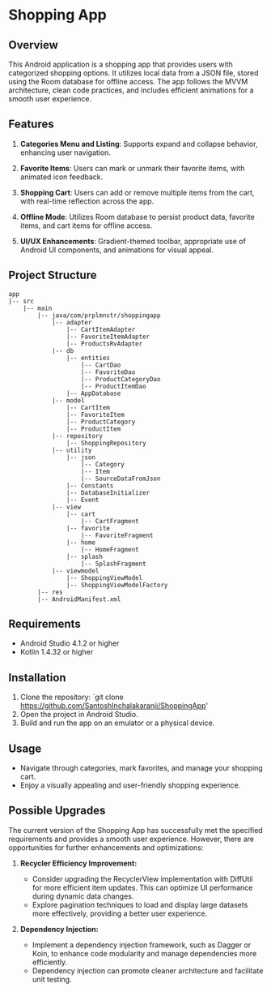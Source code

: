 # Shopping App

## Overview

This Android application is a shopping app that provides users with categorized shopping options. It utilizes local data from a JSON file, stored using the Room database for offline access. The app follows the MVVM architecture, clean code practices, and includes efficient animations for a smooth user experience.

## Features

1. **Categories Menu and Listing**: Supports expand and collapse behavior, enhancing user navigation.

2. **Favorite Items**: Users can mark or unmark their favorite items, with animated icon feedback.

3. **Shopping Cart**: Users can add or remove multiple items from the cart, with real-time reflection across the app.

4. **Offline Mode**: Utilizes Room database to persist product data, favorite items, and cart items for offline access.

5. **UI/UX Enhancements**: Gradient-themed toolbar, appropriate use of Android UI components, and animations for visual appeal.

## Project Structure

```
app
|-- src
    |-- main
        |-- java/com/prplmnstr/shoppingapp
            |-- adapter
                |-- CartItemAdapter
                |-- FavoriteItemAdapter
                |-- ProductsRvAdapter
            |-- db
                |-- entities
                    |-- CartDao
                    |-- FavoriteDao
                    |-- ProductCategoryDao
                    |-- ProductItemDao
                |-- AppDatabase
            |-- model
                |-- CartItem
                |-- FavoriteItem
                |-- ProductCategory
                |-- ProductItem
            |-- repository
                |-- ShoppingRepository
            |-- utility
                |-- json
                    |-- Category
                    |-- Item
                    |-- SourceDataFromJson
                |-- Constants
                |-- DatabaseInitializer
                |-- Event
            |-- view
                |-- cart
                    |-- CartFragment
                |-- favorite
                    |-- FavoriteFragment
                |-- home
                    |-- HomeFragment
                |-- splash
                    |-- SplashFragment
            |-- viewmodel
                |-- ShoppingViewModel
                |-- ShoppingViewModelFactory
        |-- res
        |-- AndroidManifest.xml
```

## Requirements

- Android Studio 4.1.2 or higher
- Kotlin 1.4.32 or higher

## Installation

1. Clone the repository: `git clone https://github.com/SantoshInchalakaranji/ShoppingApp'
2. Open the project in Android Studio.
3. Build and run the app on an emulator or a physical device.

## Usage

- Navigate through categories, mark favorites, and manage your shopping cart.
- Enjoy a visually appealing and user-friendly shopping experience.

## Possible Upgrades

The current version of the Shopping App has successfully met the specified requirements and provides a smooth user experience. However, there are opportunities for further enhancements and optimizations:

1. **Recycler Efficiency Improvement:**

   - Consider upgrading the RecyclerView implementation with DiffUtil for more efficient item updates. This can optimize UI performance during dynamic data changes.
   - Explore pagination techniques to load and display large datasets more effectively, providing a better user experience.

2. **Dependency Injection:**
   - Implement a dependency injection framework, such as Dagger or Koin, to enhance code modularity and manage dependencies more efficiently.
   - Dependency injection can promote cleaner architecture and facilitate unit testing.
